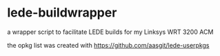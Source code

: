 # lede-buildwrapper
a wrapper script to facilitate LEDE builds for my Linksys WRT 3200 ACM

the opkg list was created with https://github.com/aasgit/lede-userpkgs
